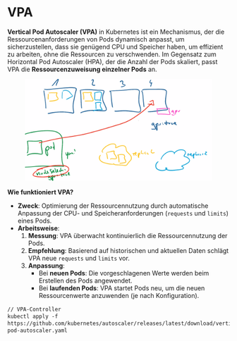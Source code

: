 # VPA

**Vertical Pod Autoscaler (VPA)** in Kubernetes ist ein Mechanismus, der die Ressourcenanforderungen von Pods dynamisch anpasst, um sicherzustellen, dass sie genügend CPU und Speicher haben, um effizient zu arbeiten, ohne die Ressourcen zu verschwenden. Im Gegensatz zum Horizontal Pod Autoscaler (HPA), der die Anzahl der Pods skaliert, passt VPA die **Ressourcenzuweisung einzelner Pods** an.

<figure><img src=".gitbook/assets/image (1).png" alt=""><figcaption></figcaption></figure>

**Wie funktioniert VPA?**

* **Zweck**: Optimierung der Ressourcennutzung durch automatische Anpassung der CPU- und Speicheranforderungen (`requests` und `limits`) eines Pods.
* **Arbeitsweise**:
  1. **Messung**: VPA überwacht kontinuierlich die Ressourcennutzung der Pods.
  2. **Empfehlung**: Basierend auf historischen und aktuellen Daten schlägt VPA neue `requests` und `limits` vor.
  3. **Anpassung**:
     * Bei **neuen Pods**: Die vorgeschlagenen Werte werden beim Erstellen des Pods angewendet.
     * Bei **laufenden Pods**: VPA startet Pods neu, um die neuen Ressourcenwerte anzuwenden (je nach Konfiguration).

```
// VPA-Controller
kubectl apply -f https://github.com/kubernetes/autoscaler/releases/latest/download/vertical-pod-autoscaler.yaml
```
